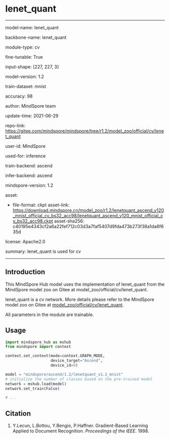# lenet_quant

---

model-name: lenet_quant

backbone-name: lenet_quant

module-type: cv

fine-tunable: True

input-shape: [227, 227, 3]

model-version: 1.2

train-dataset: mnist

accuracy: 98

author: MindSpore team

update-time: 2021-06-29

repo-link: <https://gitee.com/mindspore/mindspore/tree/r1.2/model_zoo/official/cv/lenet_quant>

user-id: MindSpore

used-for: inference

train-backend: ascend

infer-backend: ascend

mindspore-version: 1.2

asset:

-
    file-format: ckpt
    asset-link: <https://download.mindspore.cn/model_zoo/r1.2/lenetquant_ascend_v120_mnist_official_cv_bs32_acc98/lenetquant_ascend_v120_mnist_official_cv_bs32_acc98.ckpt>
    asset-sha256: c40195e4343cf2a6a22fef712c03d3a7faf5407d9fda473b273f38a1da6f635d

license: Apache2.0

summary: lenet_quant is used for cv

---

## Introduction

This MindSpore Hub model uses the implementation of lenet_quant from the MindSpore model zoo on Gitee at model_zoo/official/cv/lenet_quant.

lenet_quant is a cv network. More details please refer to the MindSpore model zoo on Gitee at [model_zoo/official/cv/lenet_quant](https://gitee.com/mindspore/mindspore/blob/r1.2/model_zoo/official/cv/lenet_quant/Readme_CN.md).

All parameters in the module are trainable.

## Usage

```python
import mindspore_hub as mshub
from mindspore import context

context.set_context(mode=context.GRAPH_MODE,
                    device_target="Ascend",
                    device_id=0)

model = "mindspore/ascend/1.2/lenetquant_v1.2_mnist"
# initialize the number of classes based on the pre-trained model
network = mshub.load(model)
network.set_train(False)

# ...
```

## Citation

1. Y.Lecun, L.Bottou, Y.Bengio, P.Haffner. Gradient-Based Learning Applied to Document Recognition. *Proceedings of the IEEE*. 1998.
